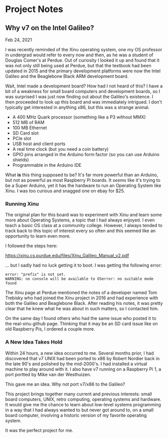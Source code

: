 # Project Notes

## Why v7 on the Intel Galileo?

Feb 24, 2021

I was recently reminded of the Xinu operating system, one my OS professor in undergrad would refer to every now and then, as he was a student of Douglas Comer's at Perdue.  Out of curiosity I looked it up and found that it was not only still being used at Perdue, but that the textbook had been updated in 2015 and the primary development platforms were now the Intel Galileo and the Beaglebone Black ARM development board. 

Wait, Intel made a development board? How had I not heard of this? I have a bit of a weakness for small board computers and development boards, so I was surprised I was just now finding out about the Galileo's existence. I then proceeded to look up this board and was immediately intrigued. I don't typically get interested in anything x86, but this was a strange animal. 

* A 400 MHz Quark processor (something like a P3 without MMX)
* 512 MB of RAM
* 100 MB Ethernet
* SD Card slot
* PCIe slot
* USB host and client ports
* A real time clock (but you need a coin battery)
* GPIO pins arranged in the Arduino form factor (so you can use Arduino shields)
* Programmable in the Arduino IDE

What **is** this thing supposed to be? It's far more powerful than an Arduino, but not as powerful as most Raspberry Pi boards. It _seems_ like it's trying to be a Super Arduino, yet it has the hardware to run an Operating System like Xinu. I was too curious and snagged one on ebay for $25. 

### Running Xinu

The original plan for this board was to experiment with Xinu and learn some more about Operating Systems, a topic that I had always enjoyed. I even teach a basic OS class at a community college. However, I always tended to track back to this topic of interest every so often and this seemed like an opportunity to learn even more. 

I followed the steps here:

https://xinu.cs.purdue.edu/files/Xinu_Galileo_Manual_v2.pdf

... but I sadly had no luck getting it to boot. I was getting the following error:

```
error: "prefix" is not set.
WARNING: no console will be available to OSerror: no suitable mode found
```

The Xinu page at Perdue mentioned the notes of a developer named Tom Trebisky who had joined the Xinu project in 2016 and had experience with both the Galileo and Beaglebone Black. After reading his notes, it was pretty clear that he knew what he was about in such matters, so I contacted him.

On the same day I found others who had the same issue who posted it to the real-xinu github page. Thinking that it may be an SD card issue like on old Raspberry Pis, I ordered a couple more. 

### A New Idea Takes Hold

Within 24 hours, a new idea occurred to me.  Several months prior, I had discovered that v7 UNIX had been ported to x86 by Robert Nordier back in the late 90's and polished by the mid-2000's.  I had installed a virtual machine to play around with it.  I also have v7 running on a Raspberry Pi 1, a port portted by Mike van der Westhuizen.

This gave me an idea. Why not port v7/x86 to the Galileo? 

This project brings together many current and previous interests: small board computers, UNIX, retro computing, operating systems and hardware. It would give me the chance to learn about low-level systems programming in a way that I had always wanted to but never got around to, on a small board computer, involving a historic version of my favorite operating system. 

It was the perfect project for me. 
